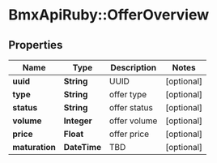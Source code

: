 # BmxApiRuby::OfferOverview

## Properties
Name | Type | Description | Notes
------------ | ------------- | ------------- | -------------
**uuid** | **String** | UUID | [optional] 
**type** | **String** | offer type | [optional] 
**status** | **String** | offer status | [optional] 
**volume** | **Integer** | offer volume | [optional] 
**price** | **Float** | offer price | [optional] 
**maturation** | **DateTime** | TBD | [optional] 


